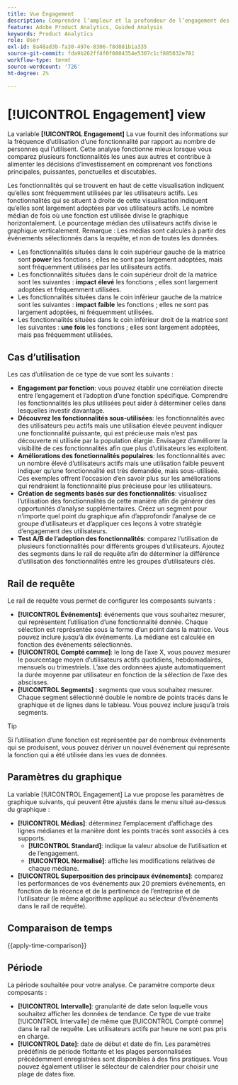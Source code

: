 ```yaml
---
title: Vue Engagement
description: Comprendre l’ampleur et la profondeur de l’engagement des fonctionnalités.
feature: Adobe Product Analytics, Guided Analysis
keywords: Product Analytics
role: User
exl-id: 8a48ad3b-fa30-497e-8306-f8d881b1a335
source-git-commit: fda9b262ff4f0f0804354e5307c1cf885032e781
workflow-type: tm+mt
source-wordcount: '726'
ht-degree: 2%

---
```


# [!UICONTROL Engagement] view

La variable **[!UICONTROL Engagement]** La vue fournit des informations sur la fréquence d’utilisation d’une fonctionnalité par rapport au nombre de personnes qui l’utilisent. Cette analyse fonctionne mieux lorsque vous comparez plusieurs fonctionnalités les unes aux autres et contribue à alimenter les décisions d’investissement en comprenant vos fonctions principales, puissantes, ponctuelles et discutables.

Les fonctionnalités qui se trouvent en haut de cette visualisation indiquent qu’elles sont fréquemment utilisées par les utilisateurs actifs. Les fonctionnalités qui se situent à droite de cette visualisation indiquent qu’elles sont largement adoptées par vos utilisateurs actifs. Le nombre médian de fois où une fonction est utilisée divise le graphique horizontalement. Le pourcentage médian des utilisateurs actifs divise le graphique verticalement. Remarque : Les médias sont calculés à partir des événements sélectionnés dans la requête, et non de toutes les données.

* Les fonctionnalités situées dans le coin supérieur gauche de la matrice sont **power** les fonctions ; elles ne sont pas largement adoptées, mais sont fréquemment utilisées par les utilisateurs actifs.
* Les fonctionnalités situées dans le coin supérieur droit de la matrice sont les suivantes : **impact élevé** les fonctions ; elles sont largement adoptées et fréquemment utilisées.
* Les fonctionnalités situées dans le coin inférieur gauche de la matrice sont les suivantes : **impact faible** les fonctions ; elles ne sont pas largement adoptées, ni fréquemment utilisées.
* Les fonctionnalités situées dans le coin inférieur droit de la matrice sont les suivantes : **une fois** les fonctions ; elles sont largement adoptées, mais pas fréquemment utilisées.

## Cas d’utilisation

Les cas d’utilisation de ce type de vue sont les suivants :

* **Engagement par fonction**: vous pouvez établir une corrélation directe entre l’engagement et l’adoption d’une fonction spécifique. Comprendre les fonctionnalités les plus utilisées peut aider à déterminer celles dans lesquelles investir davantage.
* **Découvrez les fonctionnalités sous-utilisées**: les fonctionnalités avec des utilisateurs peu actifs mais une utilisation élevée peuvent indiquer une fonctionnalité puissante, qui est précieuse mais n’est pas découverte ni utilisée par la population élargie. Envisagez d’améliorer la visibilité de ces fonctionnalités afin que plus d’utilisateurs les exploitent.
* **Améliorations des fonctionnalités populaires**: les fonctionnalités avec un nombre élevé d’utilisateurs actifs mais une utilisation faible peuvent indiquer qu’une fonctionnalité est très demandée, mais sous-utilisée. Ces exemples offrent l’occasion d’en savoir plus sur les améliorations qui rendraient la fonctionnalité plus précieuse pour les utilisateurs.
* **Création de segments basés sur des fonctionnalités**: visualisez l’utilisation des fonctionnalités de cette manière afin de générer des opportunités d’analyse supplémentaires. Créez un segment pour n’importe quel point du graphique afin d’approfondir l’analyse de ce groupe d’utilisateurs et d’appliquer ces leçons à votre stratégie d’engagement des utilisateurs.
* **Test A/B de l’adoption des fonctionnalités**: comparez l’utilisation de plusieurs fonctionnalités pour différents groupes d’utilisateurs. Ajoutez des segments dans le rail de requête afin de déterminer la différence d’utilisation des fonctionnalités entre les groupes d’utilisateurs clés.

## Rail de requête

Le rail de requête vous permet de configurer les composants suivants :

* **[!UICONTROL Événements]**: événements que vous souhaitez mesurer, qui représentent l’utilisation d’une fonctionnalité donnée. Chaque sélection est représentée sous la forme d’un point dans la matrice. Vous pouvez inclure jusqu’à dix événements. La médiane est calculée en fonction des événements sélectionnés.
* **[!UICONTROL Compté comme]**: le long de l’axe X, vous pouvez mesurer le pourcentage moyen d’utilisateurs actifs quotidiens, hebdomadaires, mensuels ou trimestriels. L’axe des ordonnées ajuste automatiquement la durée moyenne par utilisateur en fonction de la sélection de l’axe des abscisses.
* **[!UICONTROL Segments]** : segments que vous souhaitez mesurer. Chaque segment sélectionné double le nombre de points tracés dans le graphique et de lignes dans le tableau. Vous pouvez inclure jusqu’à trois segments.

>[!TIP]
>
>Si l’utilisation d’une fonction est représentée par de nombreux événements qui se produisent, vous pouvez dériver un nouvel événement qui représente la fonction qui a été utilisée dans les vues de données.

## Paramètres du graphique

La variable [!UICONTROL Engagement] La vue propose les paramètres de graphique suivants, qui peuvent être ajustés dans le menu situé au-dessus du graphique :

* **[!UICONTROL Médias]**: déterminez l’emplacement d’affichage des lignes médianes et la manière dont les points tracés sont associés à ces supports.
   * **[!UICONTROL Standard]**: indique la valeur absolue de l’utilisation et de l’engagement.
   * **[!UICONTROL Normalisé]**: affiche les modifications relatives de chaque médiane.
* **[!UICONTROL Superposition des principaux événements]**: comparez les performances de vos événements aux 20 premiers événements, en fonction de la récence et de la pertinence de l’entreprise et de l’utilisateur (le même algorithme appliqué au sélecteur d’événements dans le rail de requête).

## Comparaison de temps

{{apply-time-comparison}}

## Période

La période souhaitée pour votre analyse. Ce paramètre comporte deux composants :

* **[!UICONTROL Intervalle]**: granularité de date selon laquelle vous souhaitez afficher les données de tendance. Ce type de vue traite [!UICONTROL Intervalle] de même que [!UICONTROL Compté comme] dans le rail de requête. Les utilisateurs actifs par heure ne sont pas pris en charge.
* **[!UICONTROL Date]**: date de début et date de fin. Les paramètres prédéfinis de période flottante et les plages personnalisées précédemment enregistrées sont disponibles à des fins pratiques. Vous pouvez également utiliser le sélecteur de calendrier pour choisir une plage de dates fixe.
